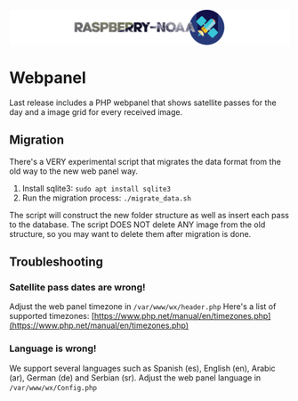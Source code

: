 ![Raspberry NOAA](../assets/header_1600.png)

# Webpanel
Last release includes a PHP webpanel that shows satellite passes for the day and a image grid for every received image.

## Migration
There's a VERY experimental script that migrates the data format from the old way to the new web panel way.
1. Install sqlite3: `sudo apt install sqlite3`
2. Run the migration process: `./migrate_data.sh`

The script will construct the new folder structure as well as insert each pass to the database. The script DOES NOT delete ANY image from the old structure, so you may want to delete them after migration is done.

## Troubleshooting

### Satellite pass dates are wrong!
Adjust the web panel timezone in `/var/www/wx/header.php`
Here's a list of supported timezones: [https://www.php.net/manual/en/timezones.php](https://www.php.net/manual/en/timezones.php)

### Language is wrong!
We support several languages such as Spanish (es), English (en), Arabic (ar), German (de) and Serbian (sr).
Adjust the web panel language in `/var/www/wx/Config.php`
